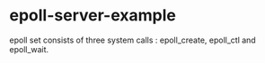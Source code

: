 # epoll-server-example
epoll set consists of three system calls : epoll_create, epoll_ctl and epoll_wait.
